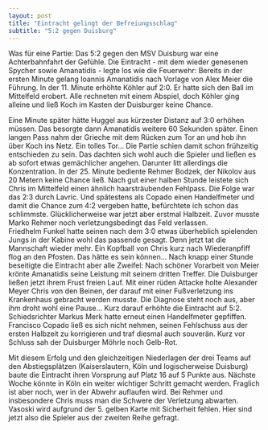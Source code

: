 ```yaml
---
layout: post
title: "Eintracht gelingt der Befreiungsschlag"
subtitle: "5:2 gegen Duisburg"
---
```


Was für eine Partie: Das 5:2 gegen den MSV Duisburg war eine Achterbahnfahrt der Gefühle. Die Eintracht - mit dem wieder genesenen Spycher sowie Amanatidis - legte los wie die Feuerwehr: Bereits in der ersten Minute gelang Ioannis Amanatidis nach Vorlage von Alex Meier die Führung. In der 11. Minute erhöhte Köhler auf 2:0. Er hatte sich den Ball im Mittelfeld erobert. Alle rechneten mit einem Abspiel, doch Köhler ging alleine und ließ Koch im Kasten der Duisburger keine Chance.

Eine Minute später hätte Huggel aus kürzester Distanz auf 3:0 erhöhen müssen. Das besorgte dann Amanatidis weitere 60 Sekunden später. Einen langen Pass nahm der Grieche mit dem Rücken zum Tor an und hob ihn über Koch ins Netz. Ein tolles Tor... Die Partie schien damit schon frühzeitig entschieden zu sein. Das dachten sich wohl auch die Spieler und ließen es ab sofort etwas gemächlicher angehen. Darunter litt allerdings die Konzentration. In der 25. Minute bediente Rehmer Bodzek, der Nikolov aus 20 Metern keine Chance ließ. Nach gut einer halben Stunde leistete sich Chris im Mittelfeld einen ähnlich haarsträubenden Fehlpass. Die Folge war das 2:3 durch Lavric. Und spätestens als Copado einen Handelfmeter und damit die Chance zum 4:2 vergeben hatte, befürchtete ich schon das schlimmste. Glücklicherweise war jetzt aber erstmal Halbzeit. Zuvor musste Marko Rehmer noch verletzungsbedingt das Feld verlassen.  
Friedhelm Funkel hatte seinen nach dem 3:0 etwas überheblich spielenden Jungs in der Kabine wohl das passende gesagt. Denn jetzt tat die Mannschaft wieder mehr. Ein Kopfball von Chris kurz nach Wiederanpfiff flog an den Pfosten. Das hätte es sein können... Nach knapp einer Stunde beseitigte die Eintracht aber alle Zweifel: Nach schöner Vorarbeit von Meier krönte Amanatidis seine Leistung mit seinem dritten Treffer. Die Duisburger ließen jetzt ihrem Frust freien Lauf. Mit einer rüden Attacke holte Alexander Meyer Chris von den Beinen, der darauf mit einer Fußverletzung ins Krankenhaus gebracht werden musste. Die Diagnose steht noch aus, aber ihm droht wohl eine Pause... Kurz darauf erhöhte die Eintracht auf 5:2. Schiedsrichter Markus Merk hatte erneut einen Handelfmeter gepfiffen. Francisco Copado ließ es sich nicht nehmen, seinen Fehlschuss aus der ersten Halbzeit zu korrigieren und traf diesmal auch souverän. Kurz vor Schluss sah der Duisburger Möhrle noch Gelb-Rot.

Mit diesem Erfolg und den gleichzeitigen Niederlagen der drei Teams auf den Abstiegsplätzen (Kaiserslautern, Köln und logischerweise Duisburg) baute die Eintracht ihren Vorsprung auf Platz 16 auf 5 Punkte aus. Nächste Woche könnte in Köln ein weiter wichtiger Schritt gemacht werden. Fraglich ist aber noch, wer in der Abwehr auflaufen wird. Bei Rehmer und insbesondere Chris muss man die Schwere der Verletzung abwarten. Vasoski wird aufgrund der 5. gelben Karte mit Sicherheit fehlen. Hier sind jetzt also die Spieler aus der zweiten Reihe gefragt.
